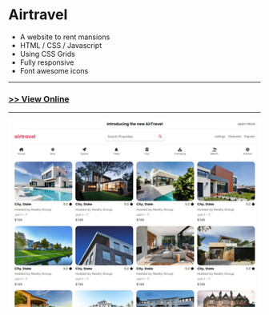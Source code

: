 # Airtravel
- A website to rent mansions
- HTML / CSS / Javascript
- Using CSS Grids
- Fully responsive
- Font awesome icons
---

### [>> View Online](https://thiagowfer.github.io/airtravel/)

---

![Print](/img/print.jpg)